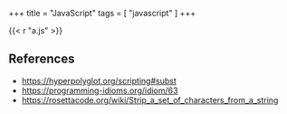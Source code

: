 +++
title = "JavaScript"
tags = [ "javascript" ]
+++

{{< r "a.js" >}}

## References

- <https://hyperpolyglot.org/scripting#subst>
- <https://programming-idioms.org/idiom/63>
- <https://rosettacode.org/wiki/Strip_a_set_of_characters_from_a_string>
